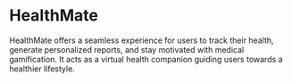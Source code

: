 # HealthMate
 HealthMate offers a seamless experience for users to track their health, generate personalized reports, and stay motivated with medical gamification. It acts as a virtual health companion guiding users towards a healthier lifestyle.
